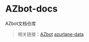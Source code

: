 # AZbot-docs
AZbot文档仓库

> 相关链接：[AZbot](https://github.com/ACGN-Alliance/Azurlane-helper-bot)
> [azurlane-data](https://github.com/ACGN-Alliance/nonebot-plugin-azurlane-assistant-data)